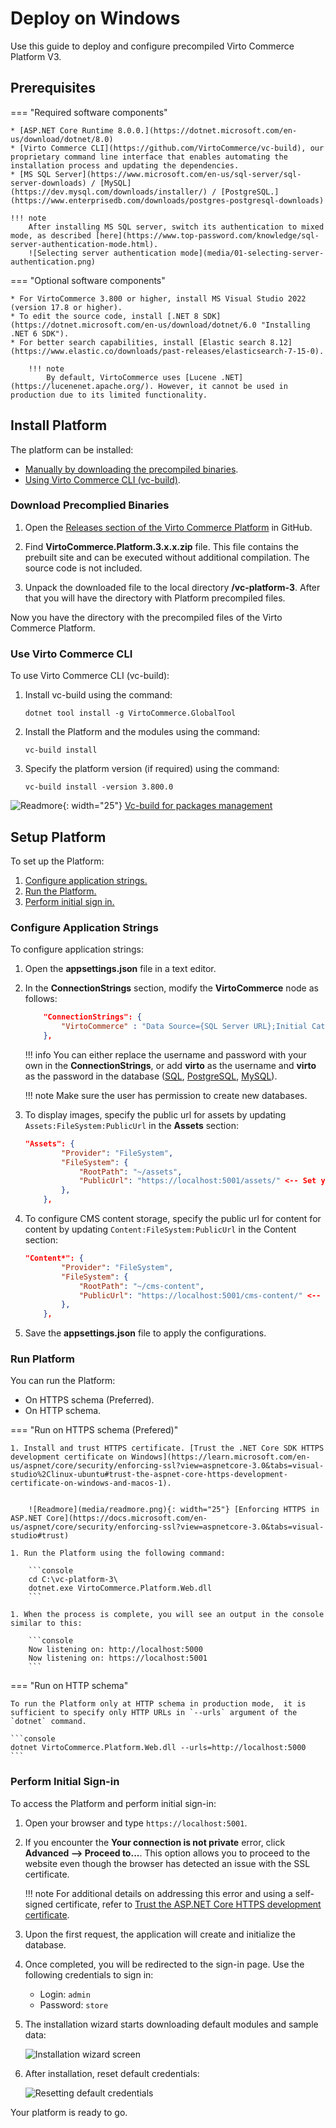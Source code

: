 # Deploy on Windows

Use this guide to deploy and configure precompiled Virto Commerce Platform V3.

## Prerequisites

=== "Required software components"

    * [ASP.NET Core Runtime 8.0.0.](https://dotnet.microsoft.com/en-us/download/dotnet/8.0)
    * [Virto Commerce CLI](https://github.com/VirtoCommerce/vc-build), our proprietary command line interface that enables automating the installation process and updating the dependencies.
    * [MS SQL Server](https://www.microsoft.com/en-us/sql-server/sql-server-downloads) / [MySQL](https://dev.mysql.com/downloads/installer/) / [PostgreSQL.](https://www.enterprisedb.com/downloads/postgres-postgresql-downloads)

    !!! note
        After installing MS SQL server, switch its authentication to mixed mode, as described [here](https://www.top-password.com/knowledge/sql-server-authentication-mode.html).
        ![Selecting server authentication mode](media/01-selecting-server-authentication.png)


=== "Optional software components"

    * For VirtoCommerce 3.800 or higher, install MS Visual Studio 2022 (version 17.8 or higher). 
    * To edit the source code, install [.NET 8 SDK](https://dotnet.microsoft.com/en-us/download/dotnet/6.0 "Installing .NET 6 SDK").
    * For better search capabilities, install [Elastic search 8.12](https://www.elastic.co/downloads/past-releases/elasticsearch-7-15-0). 

        !!! note
            By default, VirtoCommerce uses [Lucene .NET](https://lucenenet.apache.org/). However, it cannot be used in production due to its limited functionality.


## Install Platform 

The platform can be installed:

* [Manually by downloading the precompiled binaries](windows.md#download-precompiled-binaries).
* [Using Virto Commerce CLI (vc-build)](windows.md#use-virto-commerce-cli).

### Download Precomplied Binaries

1. Open the [Releases section of the Virto Commerce Platform](https://github.com/VirtoCommerce/vc-platform/releases) in GitHub.

1. Find **VirtoCommerce.Platform.3.x.x.zip** file. This file contains the prebuilt site and can be executed without additional compilation. The source code is not included. 

1. Unpack the downloaded file to the local directory **/vc-platform-3**. After that you will have the directory with Platform precompiled files. 

Now you have the directory with the precompiled files of the Virto Commerce Platform.

### Use Virto Commerce CLI

To use Virto Commerce CLI (vc-build):

1. Install vc-build using the command:

    ```console
    dotnet tool install -g VirtoCommerce.GlobalTool
    ```

1. Install the Platform and the modules using the command:

    ```console
    vc-build install
    ```

1. Specify the platform version (if required) using the command:

    ```console
    vc-build install -version 3.800.0
    ```

![Readmore](media/readmore.png){: width="25"} [Vc-build for packages management](https://github.com/VirtoCommerce/vc-build/blob/main/docs/CLI-tools/package-management.md)

## Setup Platform

To set up the Platform:

1. [Configure application strings.](windows.md#configure-application-strings)
2. [Run the Platform.](windows.md#run-platform)
3. [Perform initial sign in.](windows.md#perform-initial-sign-in)

### Configure Application Strings

To configure application strings:

1. Open the **appsettings.json** file in a text editor.
1. In the **ConnectionStrings** section, modify the **VirtoCommerce** node as follows:

    ```json
        "ConnectionStrings": {
            "VirtoCommerce" : "Data Source={SQL Server URL};Initial Catalog={Database name};Persist Security Info=True;User ID={User name};Password={User password};MultipleActiveResultSets=True;Connect Timeout=30"
        },

    ```

    !!! info
        You can either replace the username and password with your own in the **ConnectionStrings**, or add **virto** as the username and **virto** as the password in the database ([SQL](https://learn.microsoft.com/en-us/sql/relational-databases/security/authentication-access/create-a-login?view=sql-server-ver16), [PostgreSQL](https://www.postgresql.org/docs/8.0/sql-createuser.html), [MySQL](https://dev.mysql.com/doc/refman/8.4/en/create-user.html)).

    !!! note
        Make sure the user has permission to create new databases.


1.  To display images, specify the public url for assets by updating `Assets:FileSystem:PublicUrl` in the **Assets** section:

    ```json
    "Assets": {
            "Provider": "FileSystem",
            "FileSystem": {
                "RootPath": "~/assets",
                "PublicUrl": "https://localhost:5001/assets/" <-- Set your platform application url with port localhost:5001
            },
        },
    ```

1. To configure CMS content storage, specify the public url for content for content by updating `Content:FileSystem:PublicUrl` in the Content section: 

    ```json
    "Content*": {
            "Provider": "FileSystem",
            "FileSystem": {
                "RootPath": "~/cms-content",
                "PublicUrl": "https://localhost:5001/cms-content/" <-- Set your platform application url with port localhost:5001
            },
        },
    ```

1. Save the **appsettings.json** file to apply the configurations.

### Run Platform

You can run the Platform:

* On HTTPS schema (Preferred).
* On HTTP schema.

=== "Run on HTTPS schema (Prefered)"

    1. Install and trust HTTPS certificate. [Trust the .NET Core SDK HTTPS development certificate on Windows](https://learn.microsoft.com/en-us/aspnet/core/security/enforcing-ssl?view=aspnetcore-3.0&tabs=visual-studio%2Clinux-ubuntu#trust-the-aspnet-core-https-development-certificate-on-windows-and-macos-1).


        ![Readmore](media/readmore.png){: width="25"} [Enforcing HTTPS in ASP.NET Core](https://docs.microsoft.com/en-us/aspnet/core/security/enforcing-ssl?view=aspnetcore-3.0&tabs=visual-studio#trust)

    1. Run the Platform using the following command:

        ```console
        cd C:\vc-platform-3\
        dotnet.exe VirtoCommerce.Platform.Web.dll
        ```

    1. When the process is complete, you will see an output in the console similar to this:

        ```console
        Now listening on: http://localhost:5000
        Now listening on: https://localhost:5001
        ```

=== "Run on HTTP schema"
 
    To run the Platform only at HTTP schema in production mode,  it is sufficient to specify only HTTP URLs in `--urls` argument of the `dotnet` command.

    ```console
    dotnet VirtoCommerce.Platform.Web.dll --urls=http://localhost:5000
    ```

### Perform Initial Sign-in

To access the Platform and perform initial sign-in:

1. Open your browser and type `https://localhost:5001`.
1. If you encounter the **Your connection is not private** error, click **Advanced --> Proceed to...**. This option allows you to proceed to the website even though the browser has detected an issue with the SSL certificate.
   
    !!! note
        For additional details on addressing this error and using a self-signed certificate, refer to [Trust the ASP.NET Core HTTPS development certificate](https://learn.microsoft.com/en-us/aspnet/core/security/enforcing-ssl?view=aspnetcore-8.0&tabs=visual-studio%2Clinux-ubuntu#trust-the-aspnet-core-https-development-certificate-on-windows-and-macos).

1. Upon the first request, the application will create and initialize the database.
1. Once completed, you will be redirected to the sign-in page. Use the following credentials to sign in:

    * Login: `admin`
    * Password: `store`

1. The installation wizard starts downloading default modules and sample data:

	![Installation wizard screen](media/02-module-auto-installation-screen.png)
	
1. After installation, reset default credentials:

	![Resetting default credentials](media/03-resetting-default-credentials.png)

Your platform is ready to go.